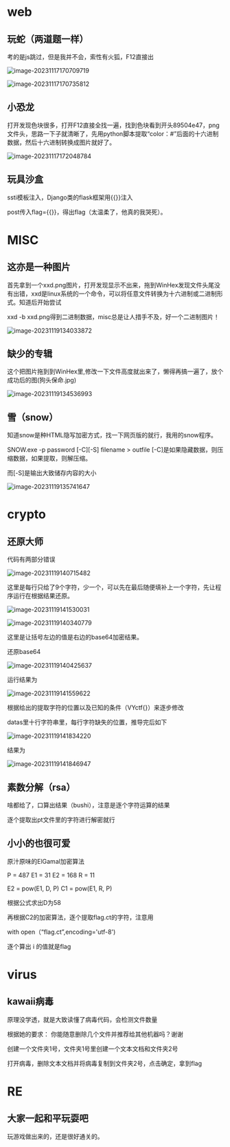 # web

## 玩蛇（两道题一样）

考的是js跳过，但是我并不会，索性有火狐，F12直接出

![image-20231117170709719](./pic/1.png)

![image-20231117170735812](./pic/2.png)

## 小恐龙

打开发现色块很多，打开F12直接全找一遍，找到色块看到开头89504e47，png文件头，思路一下子就清晰了，先用python脚本提取“color：#”后面的十六进制数据，然后十六进制转换成图片就好了。

![image-20231117172048784](./pic/3.png)

## 玩具沙盒

ssti模板注入，Django类的flask框架用{{}}注入

post传入flag={{}}，得出flag（太温柔了，他真的我哭死）。

# MISC

## 这亦是一种图片

首先拿到一个xxd.png图片，打开发现显示不出来，拖到WinHex发现文件头尾没有出错，xxd是linux系统的一个命令，可以将任意文件转换为十六进制或二进制形式。知道后开始尝试

xxd -b xxd.png得到二进制数据，misc总是让人措手不及，好一个二进制图片！

![image-20231119134033872](./pic/3.png)



## 缺少的专辑

这个把图片拖到到WinHex里,修改一下文件高度就出来了，懒得再搞一遍了，放个成功后的图(狗头保命.jpg)

![image-20231119134536993](./pic/4.png)

## 雪（snow）

知道snow是种HTML隐写加密方式，找一下网页版的就行，我用的snow程序。

SNOW.exe -p password [-C][-S] filename > outfile
[-C]是如果隐藏数据，则压缩数据，如果提取，则解压缩。

而[-S]是输出大致储存内容的大小

![image-20231119135741647](./pic/5.png)

# crypto

## 还原大师

代码有两部分错误

![image-20231119140715482](./pic/6.png)

这里是每行只给了9个字符，少一个，可以先在最后随便填补上一个字符，先让程序运行在根据结果还原。

![image-20231119141530031](./pic/7.png)

![image-20231119140340779](./pic/8.png)

这里是让括号左边的值是右边的base64加密结果。

还原base64

![image-20231119140425637](./pic/9.png)

运行结果为

![image-20231119141559622](./pic/10.png)

根据给出的提取字符的位置以及已知的条件（VYctf{}）来逐步修改

datas里十行字符串里，每行字符缺失的位置，推导完后如下

![image-20231119141834220](./pic/11.png)

结果为

![image-20231119141846947](./pic/12.png)

## 素数分解（rsa）

啥都给了，口算出结果（bushi），注意是逐个字符运算的结果

逐个提取出pt文件里的字符进行解密就行

## 小小的也很可爱

原汁原味的ElGamal加密算法

P = 487
E1 = 31
E2 = 168
R = 11

E2 = pow(E1, D, P)
C1 = pow(E1, R, P)

根据公式求出D为58

再根据C2的加密算法，逐个提取flag.ct的字符，注意用

with open（“flag.ct”,encoding='utf-8')

逐个算出 i 的值就是flag

# virus

## kawaii病毒

原理没学透，就是大致读懂了病毒代码，会检测文件数量

根据她的要求：
你能随意删除几个文件并推荐给其他机器吗？谢谢

创建一个文件夹1号，文件夹1号里创建一个文本文档和文件夹2号

打开病毒，删除文本文档并将病毒复制到文件夹2号，点击确定，拿到flag

# RE

## 大家一起和平玩耍吧

玩游戏做出来的，还是很好通关的。
